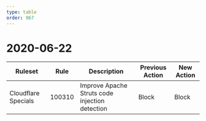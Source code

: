 ```yaml
---
type: table
order: 967
---
```


# 2020-06-22

<TableWrap><table style="width: 100%">

<thead>
  <tr>
    <th>Ruleset</th>
    <th>Rule</th>
    <th>Description</th>
    <th>Previous Action</th>
    <th>New Action</th>
  </tr>
</thead>
<tbody>
  <tr>
    <td>Cloudflare Specials</td>
    <td>100310</td>
    <td>Improve Apache Struts code injection detection</td>
    <td>Block</td>
    <td>Block</td>
  </tr>
</tbody>

</table></TableWrap>
